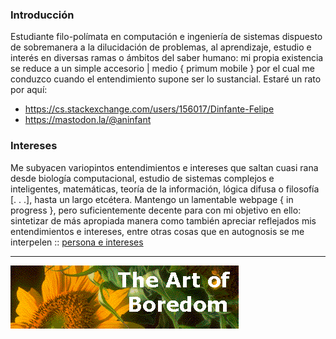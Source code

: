 ### Introducción
Estudiante filo-polímata en computación e ingeniería de sistemas dispuesto de sobremanera a la dilucidación de problemas, al aprendizaje, estudio e interés en
diversas ramas o ámbitos del saber humano: mi propia existencia se reduce a un simple accesorio | medio { primum mobile } por el cual me conduzco cuando el entendimiento supone ser lo
sustancial. Estaré un rato por aquí:
- https://cs.stackexchange.com/users/156017/Dinfante-Felipe
- https://mastodon.la/@aninfant
### Intereses
Me subyacen variopintos entendimientos e intereses que saltan cuasi rana desde biología computacional, estudio de sistemas complejos e inteligentes, matemáticas, teoría de la información, lógica difusa o filosofía [. . .], hasta un largo etcétera. Mantengo un lamentable webpage { in progress }, pero suficientemente decente para con mi objetivo en ello: sintetizar de más apropiada manera como también apreciar reflejados mis entendimientos e intereses, entre otras cosas que en autognosis se me interpelen :: [persona e intereses](https://ainfanthe.github.io/)

---

<img style="" src="https://raw.githubusercontent.com/ainfanthe/ainfanthe/main/assets/img1.png">
